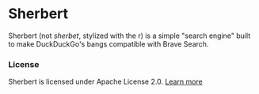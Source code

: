 # Sherbert
Sherbert (not *sherbet*, stylized with the r) is a simple "search engine" built to make DuckDuckGo's bangs compatible with Brave Search.

### License
Sherbert is licensed under Apache License 2.0. [Learn more](https://github.com/one-big-happy-co/sherbert/blob/main/LICENSE)

